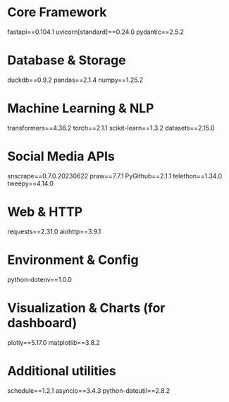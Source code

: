 # Core Framework
fastapi==0.104.1
uvicorn[standard]==0.24.0
pydantic==2.5.2

# Database & Storage
duckdb==0.9.2
pandas==2.1.4
numpy==1.25.2

# Machine Learning & NLP
transformers==4.36.2
torch==2.1.1
scikit-learn==1.3.2
datasets==2.15.0

# Social Media APIs
snscrape==0.7.0.20230622
praw==7.7.1
PyGithub==2.1.1
telethon==1.34.0
tweepy==4.14.0

# Web & HTTP
requests==2.31.0
aiohttp==3.9.1

# Environment & Config
python-dotenv==1.0.0

# Visualization & Charts (for dashboard)
plotly==5.17.0
matplotlib==3.8.2

# Additional utilities
schedule==1.2.1
asyncio==3.4.3
python-dateutil==2.8.2

